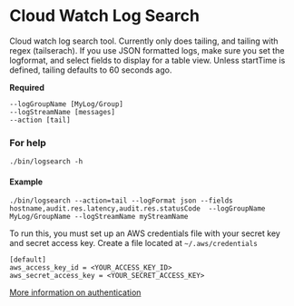 # Cloud Watch Log Search
Cloud watch log search tool. Currently only does tailing, and tailing with regex (tailserach). If you use JSON formatted logs, make sure you set the logformat, and select fields to display for a table view. Unless startTime is defined, tailing defaults to 60 seconds ago.

**Required**

```
--logGroupName [MyLog/Group]
--logStreamName [messages]
--action [tail]
```

### For help
```./bin/logsearch -h```

#### Example 
```./bin/logsearch --action=tail --logFormat json --fields hostname,audit.res.latency,audit.res.statusCode  --logGroupName MyLog/GroupName --logStreamName myStreamName```

To run this, you must set up an AWS credentials file with your secret key and secret access key. Create a file located at ```~/.aws/credentials``` 

```
[default]
aws_access_key_id = <YOUR_ACCESS_KEY_ID>
aws_secret_access_key = <YOUR_SECRET_ACCESS_KEY>
```

[More information on authentication](http://docs.aws.amazon.com/AWSJavaScriptSDK/guide/node-configuring.html)

